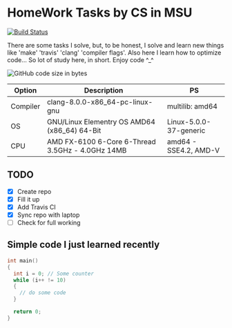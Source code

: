 # HomeWork Tasks by CS in MSU
[![Build Status](https://travis-ci.com/s-akhmedoff/msu-cs-homework.svg?branch=master)](https://travis-ci.com/s-akhmedoff/msu-cs-homework)

There are some tasks I solve, but, to be honest, I solve and learn new things like 'make' 'travis' 'clang' 'compiler flags'. Also here I learn how to optimize code... So lot of study here, in short. Enjoy code ^_^

![GitHub code size in bytes](https://img.shields.io/github/languages/code-size/s-akhmedoff/msu-cs-homework?style=for-the-badge)

| Option | Description | PS |
| ----------- | ----------- | ----------- |
| Compiler | clang-8.0.0-x86_64-pc-linux-gnu | multilib: amd64 |
| OS | GNU/Linux Elementry OS AMD64 (x86_64) 64-Bit | Linux-5.0.0-37-generic |
| CPU | AMD FX-6100 6-Core 6-Thread 3.5GHz - 4.0GHz 14MB | amd64 - SSE4.2, AMD-V |

## TODO
- [x] Create repo
- [x] Fill it up
- [x] Add Travis CI
- [x] Sync repo with laptop
- [ ] Check for full working

## Simple code I just learned recently
```c
int main()
{
  int i = 0; // Some counter
  while (i++ != 10)
  {
    // do some code
  }

  return 0;
}
```
